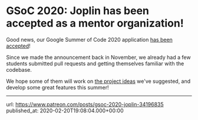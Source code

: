 # GSoC 2020: Joplin has been accepted as a mentor organization!

Good news, our Google Summer of Code 2020 application [has been accepted](https://summerofcode.withgoogle.com/organizations/?sp-search=joplin#6258880889225216)!

Since we made the announcement back in November, we already had a few students submitted pull requests and getting themselves familiar with the codebase.

We hope some of them will work on [the project ideas](https://joplinapp.org/gsoc2020/ideas.html) we've suggested, and develop some great features this summer!

* * *

url: https://www.patreon.com/posts/gsoc-2020-joplin-34196835
published_at: 2020-02-20T19:08:04.000+00:00